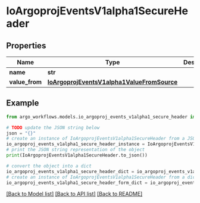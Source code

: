 # IoArgoprojEventsV1alpha1SecureHeader


## Properties

Name | Type | Description | Notes
------------ | ------------- | ------------- | -------------
**name** | **str** |  | [optional] 
**value_from** | [**IoArgoprojEventsV1alpha1ValueFromSource**](IoArgoprojEventsV1alpha1ValueFromSource.md) |  | [optional] 

## Example

```python
from argo_workflows.models.io_argoproj_events_v1alpha1_secure_header import IoArgoprojEventsV1alpha1SecureHeader

# TODO update the JSON string below
json = "{}"
# create an instance of IoArgoprojEventsV1alpha1SecureHeader from a JSON string
io_argoproj_events_v1alpha1_secure_header_instance = IoArgoprojEventsV1alpha1SecureHeader.from_json(json)
# print the JSON string representation of the object
print(IoArgoprojEventsV1alpha1SecureHeader.to_json())

# convert the object into a dict
io_argoproj_events_v1alpha1_secure_header_dict = io_argoproj_events_v1alpha1_secure_header_instance.to_dict()
# create an instance of IoArgoprojEventsV1alpha1SecureHeader from a dict
io_argoproj_events_v1alpha1_secure_header_form_dict = io_argoproj_events_v1alpha1_secure_header.from_dict(io_argoproj_events_v1alpha1_secure_header_dict)
```
[[Back to Model list]](../README.md#documentation-for-models) [[Back to API list]](../README.md#documentation-for-api-endpoints) [[Back to README]](../README.md)


